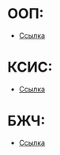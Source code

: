 # ООП:
- [Ссылка](https://docs.google.com/document/d/1XPbHre0kXiahYQLM_UxnUo3bTJEb279cyO8TBBqNpdQ/edit)

# КСИС:
- [Ссылка](https://docs.google.com/document/d/1nDTAUG7Ad93U22fQRqWFlWGwibP6WGn-he0gWj1IgnQ/edit)

# БЖЧ:
- [Ссылка](https://docs.google.com/document/d/1EFYl1t_Vw6-gzhKi0HlInbPSXbnLa_RZGr25KUgbjRo/edit)